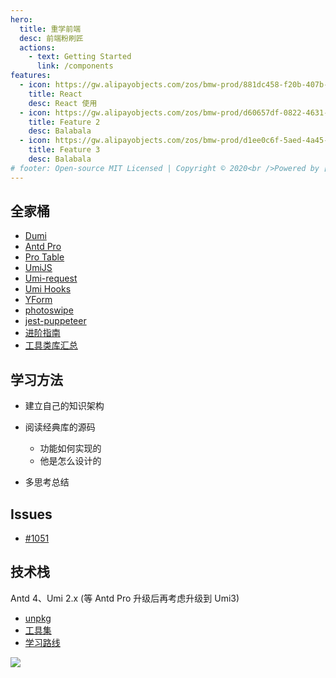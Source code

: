 ```yaml
---
hero:
  title: 重学前端
  desc: 前端粉刷匠
  actions:
    - text: Getting Started
      link: /components
features:
  - icon: https://gw.alipayobjects.com/zos/bmw-prod/881dc458-f20b-407b-947a-95104b5ec82b/k79dm8ih_w144_h144.png
    title: React
    desc: React 使用
  - icon: https://gw.alipayobjects.com/zos/bmw-prod/d60657df-0822-4631-9d7c-e7a869c2f21c/k79dmz3q_w126_h126.png
    title: Feature 2
    desc: Balabala
  - icon: https://gw.alipayobjects.com/zos/bmw-prod/d1ee0c6f-5aed-4a45-a507-339a4bfe076c/k7bjsocq_w144_h144.png
    title: Feature 3
    desc: Balabala
# footer: Open-source MIT Licensed | Copyright © 2020<br />Powered by [dumi](https://d.umijs.org)
---
```


## 全家桶

- [Dumi](https://d.umijs.org/)
- [Antd Pro](https://github.com/ant-design/ant-design-pro/)
- [Pro Table](https://protable.ant.design/)
- [UmiJS](https://umijs.org/zh-CN)
- [Umi-request](https://github.com/umijs/umi-request)
- [Umi Hooks](https://github.com/umijs/hooks)
- [YForm](https://father-doc-yform.now.sh/)
- [photoswipe](https://github.com/dimsemenov/photoswipe)
- [jest-puppeteer](https://github.com/smooth-code/jest-puppeteer)
- [进阶指南](https://juejin.im/post/5e7c08bde51d455c4c66ddad#heading-23)
- [工具类库汇总](https://juejin.im/post/5ba7d5dd5188255c6140cc9d)

## 学习方法

- 建立自己的知识架构

- 阅读经典库的源码

  - 功能如何实现的
  - 他是怎么设计的

- 多思考总结

## Issues

- [#1051](https://github.com/umijs/umi/issues/1051)

## 技术栈

Antd 4、Umi 2.x (等 Antd Pro 升级后再考虑升级到 Umi3)

- [unpkg](https://www.unpkg.com/)
- [工具集](https://juejin.im/post/5e7b70b651882535fb1d5cc4#heading-29)
- [学习路线](https://zhuanlan.zhihu.com/p/21935921)

![](https://cy-picgo.oss-cn-hangzhou.aliyuncs.com/frontend.png)
